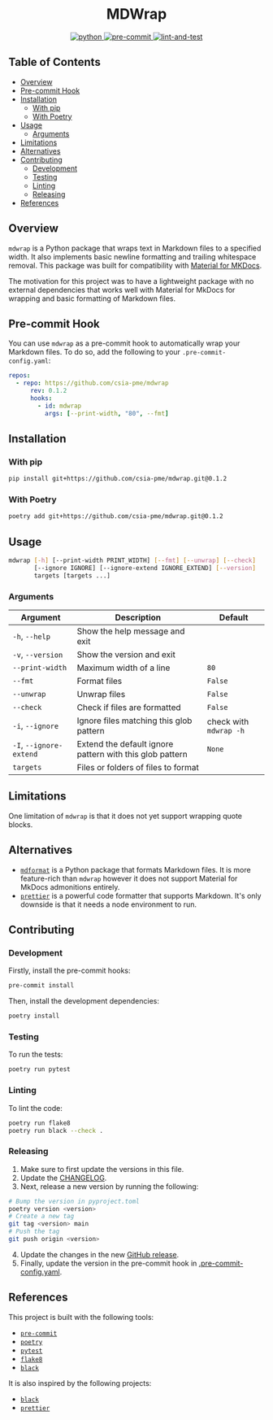 <div style="text-align: center">
  <h1>MDWrap</h1>
  <a href="https://www.python.org">
    <img src="https://img.shields.io/badge/Python-3.11-3776AB.svg?style=flat&logo=python&logoColor=white" alt="python">
  </a>
  <a href="https://github.com/pre-commit/pre-commit">
    <img src="https://img.shields.io/badge/pre--commit-enabled-brightgreen?logo=pre-commit&logoColor=white" alt="pre-commit">
  </a>
  <a href=".github/workflows/lint-and-test.yml">
    <img src="https://github.com/leonardcser/mdwrap/actions/workflows/lint-and-test.yml/badge.svg" alt="lint-and-test">
  </a>
</div>

<h2>Table of Contents</h2>

- [Overview](#overview)
- [Pre-commit Hook](#pre-commit-hook)
- [Installation](#installation)
  - [With pip](#with-pip)
  - [With Poetry](#with-poetry)
- [Usage](#usage)
  - [Arguments](#arguments)
- [Limitations](#limitations)
- [Alternatives](#alternatives)
- [Contributing](#contributing)
  - [Development](#development)
  - [Testing](#testing)
  - [Linting](#linting)
  - [Releasing](#releasing)
- [References](#references)

## Overview

`mdwrap` is a Python package that wraps text in Markdown files to a specified
width. It also implements basic newline formatting and trailing whitespace
removal. This package was built for compatibility with
[Material for MKDocs](https://squidfunk.github.io/mkdocs-material/).

The motivation for this project was to have a lightweight package with no
external dependencies that works well with Material for MkDocs for wrapping and
basic formatting of Markdown files.

## Pre-commit Hook

You can use `mdwrap` as a pre-commit hook to automatically wrap your Markdown
files. To do so, add the following to your `.pre-commit-config.yaml`:

```yaml
repos:
  - repo: https://github.com/csia-pme/mdwrap
      rev: 0.1.2
      hooks:
        - id: mdwrap
          args: [--print-width, "80", --fmt]
```

## Installation

### With pip

```bash
pip install git+https://github.com/csia-pme/mdwrap.git@0.1.2
```

### With Poetry

```bash
poetry add git+https://github.com/csia-pme/mdwrap.git@0.1.2
```

## Usage

```bash
mdwrap [-h] [--print-width PRINT_WIDTH] [--fmt] [--unwrap] [--check]
       [--ignore IGNORE] [--ignore-extend IGNORE_EXTEND] [--version]
       targets [targets ...]
```

### Arguments

| Argument                | Description                                              | Default                |
| ----------------------- | -------------------------------------------------------- | ---------------------- |
| `-h`, `--help`          | Show the help message and exit                           |                        |
| `-v`, `--version`       | Show the version and exit                                |                        |
| `--print-width`         | Maximum width of a line                                  | `80`                   |
| `--fmt`                 | Format files                                             | `False`                |
| `--unwrap`              | Unwrap files                                             | `False`                |
| `--check`               | Check if files are formatted                             | `False`                |
| `-i`, `--ignore`        | Ignore files matching this glob pattern                  | check with `mdwrap -h` |
| `-I`, `--ignore-extend` | Extend the default ignore pattern with this glob pattern | `None`                 |
| `targets`               | Files or folders of files to format                      |                        |

## Limitations

One limitation of `mdwrap` is that it does not yet support wrapping quote
blocks.

## Alternatives

- [`mdformat`](https://mdformat.readthedocs.io) is a Python package that formats
  Markdown files. It is more feature-rich than `mdwrap` however it does not
  support Material for MkDocs admonitions entirely.
- [`prettier`](https://prettier.io) is a powerful code formatter that supports
  Markdown. It's only downside is that it needs a node environment to run.

## Contributing

### Development

Firstly, install the pre-commit hooks:

```bash
pre-commit install
```

Then, install the development dependencies:

```bash
poetry install
```

### Testing

To run the tests:

```bash
poetry run pytest
```

### Linting

To lint the code:

```bash
poetry run flake8
poetry run black --check .
```

### Releasing

1. Make sure to first update the versions in this file.
2. Update the [CHANGELOG](/CHANGELOG).
3. Next, release a new version by running the following:

```bash
# Bump the version in pyproject.toml
poetry version <version>
# Create a new tag
git tag <version> main
# Push the tag
git push origin <version>
```
4. Update the changes in the new
   [GitHub release](https://github.com/csia-pme/mdwrap/releases/latest).
5. Finally, update the version in the pre-commit hook in
   [.pre-commit-config.yaml](/.pre-commit-config.yaml).

## References

This project is built with the following tools:

- [`pre-commit`](https://pre-commit.com/)
- [`poetry`](https://python-poetry.org/)
- [`pytest`](https://docs.pytest.org/)
- [`flake8`](https://flake8.pycqa.org/en/latest/)
- [`black`](https://black.readthedocs.io/en/stable/)

It is also inspired by the following projects:

- [`black`](https://black.readthedocs.io/en/stable/)
- [`prettier`](https://prettier.io/)
